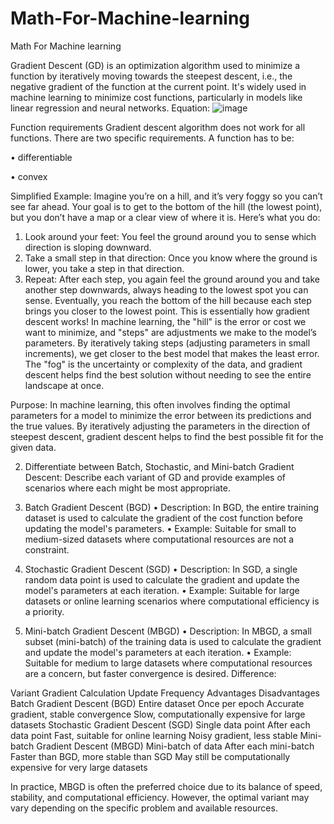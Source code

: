 # Math-For-Machine-learning
Math For Machine learning


Gradient Descent (GD) is an optimization algorithm used to minimize a function by iteratively moving towards the steepest descent, i.e., the negative gradient of the function at the current point. It's widely used in machine learning to minimize cost functions, particularly in models like linear regression and neural networks.
Equation:
![image](https://github.com/user-attachments/assets/46166636-c0a2-43e1-8033-7f7cbcdd7b00)

 Function requirements
Gradient descent algorithm does not work for all functions. 
There are two specific requirements. A function has to be:


•	differentiable

•	convex

Simplified Example:
Imagine you’re on a hill, and it’s very foggy so you can’t see far ahead. Your goal is to get to the bottom of the hill (the lowest point), but you don’t have a map or a clear view of where it is.
Here’s what you do:
1.	Look around your feet: You feel the ground around you to sense which direction is sloping downward.
2.	Take a small step in that direction: Once you know where the ground is lower, you take a step in that direction.
3.	Repeat: After each step, you again feel the ground around you and take another step downwards, always heading to the lowest spot you can sense.
Eventually, you reach the bottom of the hill because each step brings you closer to the lowest point. This is essentially how gradient descent works!
In machine learning, the "hill" is the error or cost we want to minimize, and "steps" are adjustments we make to the model’s parameters. By iteratively taking steps (adjusting parameters in small increments), we get closer to the best model that makes the least error. The "fog" is the uncertainty or complexity of the data, and gradient descent helps find the best solution without needing to see the entire landscape at once.


Purpose:
In machine learning, this often involves finding the optimal parameters for a model to minimize the error between its predictions and the true values. By iteratively adjusting the parameters in the direction of steepest descent, gradient descent helps to find the best possible fit for the given data.



2.	Differentiate between Batch, Stochastic, and Mini-batch Gradient Descent: 
Describe each variant of GD and provide examples of scenarios where each might be most appropriate. 

1. Batch Gradient Descent (BGD)
•	Description: In BGD, the entire training dataset is used to calculate the gradient of the cost function before updating the model's parameters.
•	Example: Suitable for small to medium-sized datasets where computational resources are not a constraint.
2. Stochastic Gradient Descent (SGD)
•	Description: In SGD, a single random data point is used to calculate the gradient and update the model's parameters at each iteration.
•	Example: Suitable for large datasets or online learning scenarios where computational efficiency is a priority.
3. Mini-batch Gradient Descent (MBGD)
•	Description: In MBGD, a small subset (mini-batch) of the training data is used to calculate the gradient and update the model's parameters at each iteration.
•	Example: Suitable for medium to large datasets where computational resources are a concern, but faster convergence is desired.
Difference:

Variant	Gradient Calculation	Update Frequency	Advantages	Disadvantages
Batch Gradient Descent (BGD)	Entire dataset	Once per epoch	Accurate gradient, stable convergence	Slow, computationally expensive for large datasets
Stochastic Gradient Descent (SGD)	Single data point	After each data point	Fast, suitable for online learning	Noisy gradient, less stable
Mini-batch Gradient Descent (MBGD)	Mini-batch of data	After each mini-batch	Faster than BGD, more stable than SGD	May still be computationally expensive for very large datasets

In practice, MBGD is often the preferred choice due to its balance of speed, stability, and computational efficiency. However, the optimal variant may vary depending on the specific problem and available resources.
